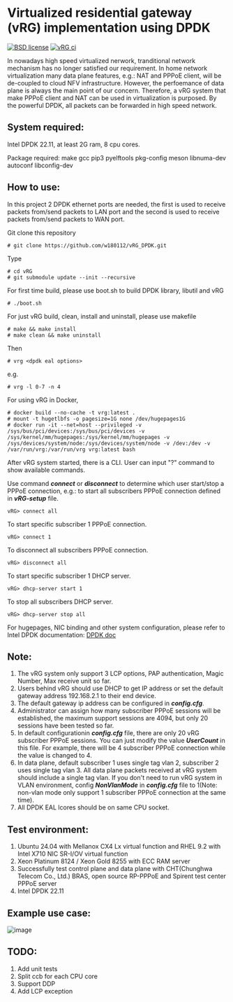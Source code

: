 # Virtualized residential gateway (vRG) implementation using DPDK

[![BSD license](https://img.shields.io/badge/License-BSD-blue.svg)](https://opensource.org/licenses/BSD-3-Clause)
[![vRG ci](https://github.com/w180112/vRG_DPDK/actions/workflows/ci.yml/badge.svg?branch=master)](https://github.com/w180112/vRG_DPDK/actions/workflows/ci.yml)

In nowadays high speed virtualized nerwork, tranditional network mechanism has no longer satisfied our requirement. In home network virtualization many data plane features, e.g.: NAT and PPPoE client, will be de-coupled to cloud NFV infrastructure. However, the perfoemance of data plane is always the main point of our concern. Therefore, a vRG system that make PPPoE client and NAT can be used in virtualization is purposed. By the powerful DPDK, all packets can be forwarded in high speed network.

## System required:

Intel DPDK 22.11, at least 2G ram, 8 cpu cores.

Package required: make gcc pip3 pyelftools pkg-config meson libnuma-dev autoconf libconfig-dev

## How to use:

In this project 2 DPDK ethernet ports are needed, the first is used to receive packets from/send packets to LAN port and the second is used to receive packets from/send packets to WAN port.

Git clone this repository

	# git clone https://github.com/w180112/vRG_DPDK.git

Type

	# cd vRG
	# git submodule update --init --recursive

For first time build, please use boot.sh to build DPDK library, libutil and vRG

	# ./boot.sh

For just vRG build, clean, install and uninstall, please use makefile

	# make && make install
	# make clean && make uninstall

Then

	# vrg <dpdk eal options>

e.g.

	# vrg -l 0-7 -n 4

For using vRG in Docker,

	# docker build --no-cache -t vrg:latest .
	# mount -t hugetlbfs -o pagesize=1G none /dev/hugepages1G
	# docker run -it --net=host --privileged -v /sys/bus/pci/devices:/sys/bus/pci/devices -v /sys/kernel/mm/hugepages:/sys/kernel/mm/hugepages -v /sys/devices/system/node:/sys/devices/system/node -v /dev:/dev -v /var/run/vrg:/var/run/vrg vrg:latest bash

After vRG system started, there is a CLI. User can input "?" command to show available commands.

Use command ***connect*** or ***disconnect*** to determine which user start/stop a PPPoE connection, e.g.: to start all subscribers PPPoE connection defined in ***vRG-setup*** file.

	vRG> connect all

To start specific subscriber 1 PPPoE connection.

	vRG> connect 1

To disconnect all subscribers PPPoE connection.

	vRG> disconnect all

To start specific subscriber 1 DHCP server.

	vRG> dhcp-server start 1

To stop all subscribers DHCP server.

	vRG> dhcp-server stop all

For hugepages, NIC binding and other system configuration, please refer to Intel DPDK documentation: [DPDK doc](http://doc.dpdk.org/guides/linux_gsg/)

## Note:

1. The vRG system only support 3 LCP options, PAP authentication, Magic Number, Max receive unit so far.
2. Users behind vRG should use DHCP to get IP address or set the default gateway address 192.168.2.1 to their end device.
3. The default gateway ip address can be configured in ***config.cfg***.
4. Administrator can assign how many subscriber PPPoE sessions will be established, the maximum support sessions are 4094, but only 20 sessions have been tested so far. 
5. In default configurationin ***config.cfg*** file, there are only 20 vRG subscriber PPPoE sessions. You can just modify the value ***UserCount*** in this file. For example, there will be 4 subscriber PPPoE connection while the value is changed to 4.
6. In data plane, default subscriber 1 uses single tag vlan 2, subscriber 2 uses single tag vlan 3. All data plane packets received at vRG system should include a single tag vlan. If you don't need to run vRG system in VLAN environment, config ***NonVlanMode*** in ***config.cfg*** file to 1(Note: non-vlan mode only support 1 subscriber PPPoE connection at the same time).
7. All DPDK EAL lcores should be on same CPU socket.

## Test environment:

1. Ubuntu 24.04 with Mellanox CX4 Lx virtual function and RHEL 9.2 with Intel X710 NIC SR-I/OV virtual function
2. Xeon Platinum 8124 / Xeon Gold 8255 with ECC RAM server
3. Successfully test control plane and data plane with CHT(Chunghwa Telecom Co., Ltd.) BRAS, open source RP-PPPoE and Spirent test center PPPoE server
4. Intel DPDK 22.11

## Example use case:

![image](https://github.com/w180112/vRG/blob/master/topo.png)

## TODO:

1. Add unit tests
2. Split ccb for each CPU core
3. Support DDP
4. Add LCP exception
